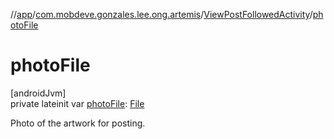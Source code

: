 //[app](../../../index.md)/[com.mobdeve.gonzales.lee.ong.artemis](../index.md)/[ViewPostFollowedActivity](index.md)/[photoFile](photo-file.md)

# photoFile

[androidJvm]\
private lateinit var [photoFile](photo-file.md): [File](https://developer.android.com/reference/kotlin/java/io/File.html)

Photo of the artwork for posting.
